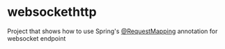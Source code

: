 websockethttp
=============

Project that shows how to use Spring's [@RequestMapping](http://docs.spring.io/spring-framework/docs/4.0.x/javadoc-api/org/springframework/web/bind/annotation/RequestMapping.html) annotation for websocket endpoint






